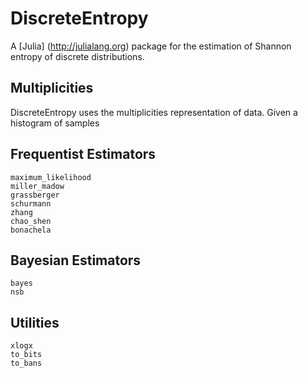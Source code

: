 # DiscreteEntropy

A [Julia] (http://julialang.org) package for the estimation of Shannon entropy of discrete distributions.

## Multiplicities
DiscreteEntropy uses the multiplicities representation of data. Given a histogram of samples

## Frequentist Estimators

```@docs
maximum_likelihood
miller_madow
grassberger
schurmann
zhang
chao_shen
bonachela
```

## Bayesian Estimators

```@docs
bayes
nsb
```


## Utilities

```@docs
xlogx
to_bits
to_bans
```
